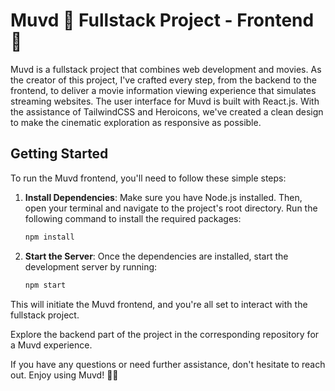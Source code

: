 # Muvd 🍿 Fullstack Project - Frontend 🚀

Muvd is a fullstack project that combines web development and movies. As the creator of this project, I've crafted every step, from the backend to the frontend, to deliver a movie information viewing experience that simulates streaming websites.
The user interface for Muvd is built with React.js. With the assistance of TailwindCSS and Heroicons, we've created a clean design to make the cinematic exploration as responsive as possible.

## Getting Started
To run the Muvd frontend, you'll need to follow these simple steps:

1. **Install Dependencies**:
   Make sure you have Node.js installed. Then, open your terminal and navigate to the project's root directory. Run the following command to install the required packages:
   ```bash
   npm install
   
2. **Start the Server**:
 Once the dependencies are installed, start the development server by running:
    ```bash
    npm start
This will initiate the Muvd frontend, and you're all set to interact with the fullstack project.

Explore the backend part of the project in the corresponding repository for a Muvd experience.

If you have any questions or need further assistance, don't hesitate to reach out. Enjoy using Muvd! 🍿🎉
